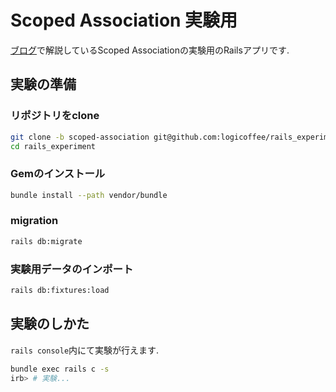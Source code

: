 # Scoped Association 実験用

[ブログ]()で解説しているScoped Associationの実験用のRailsアプリです.

## 実験の準備

### リポジトリをclone

```bash
git clone -b scoped-association git@github.com:logicoffee/rails_experiment.git
cd rails_experiment
```

### Gemのインストール

```bash
bundle install --path vendor/bundle
```

### migration

```bash
rails db:migrate
```

### 実験用データのインポート

```bash
rails db:fixtures:load
```

## 実験のしかた

`rails console`内にて実験が行えます.

```bash
bundle exec rails c -s
irb> # 実験...
```
